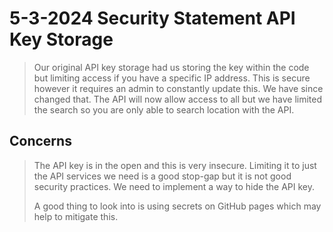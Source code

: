 # 5-3-2024 Security Statement API Key Storage
> Our original API key storage had us storing the key within the code but limiting access if you have a specific IP address. This is secure however it requires an admin to constantly update this. We have since changed that. The API will now allow access to all but we have limited the search so you are only able to search location with the API.

## Concerns
> The API key is in the open and this is very insecure. Limiting it to just the API services we need is a good stop-gap but it is not good security practices. We need to implement a way to hide the API key.
>
> A good thing to look into is using secrets on GitHub pages which may help to mitigate this. 
